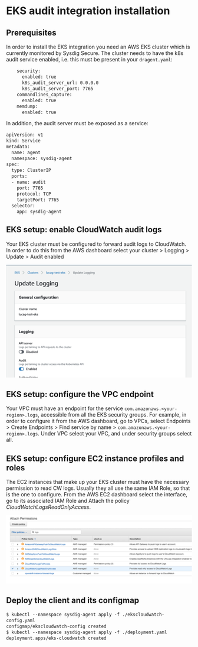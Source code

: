 # EKS audit integration installation

## Prerequisites

In order to install the EKS integration you need an AWS EKS cluster which is currently monitored by Sysdig Secure.
The cluster needs to have the k8s audit service enabled, i.e. this must be present in your `dragent.yaml`:

```
    security:
      enabled: true
      k8s_audit_server_url: 0.0.0.0
      k8s_audit_server_port: 7765
    commandlines_capture:
      enabled: true
    memdump:
      enabled: true
```

In addition, the audit server must be exposed as a service:

```
apiVersion: v1
kind: Service
metadata:
  name: agent
  namespace: sysdig-agent
spec:
  type: ClusterIP
  ports:
  - name: audit
    port: 7765
    protocol: TCP
    targetPort: 7765
  selector:
    app: sysdig-agent
```

## EKS setup: enable CloudWatch audit logs

Your EKS cluster must be configured to forward audit logs to CloudWatch.
In order to do this from the AWS dashboard select your cluster > Logging > Update > Audit enabled

![Audit Enabled](readme_img/audit_logs.png)

## EKS setup: configure the VPC endpoint

Your VPC must have an endpoint for the service `com.amazonaws.<your-region>.logs`, accessible from all the EKS security groups.
For example, in order to configure it from the AWS dashboard, go to VPCs, select Endpoints > Create Endpoints > Find service by name > `com.amazonaws.<your-region>.logs`. Under VPC select your VPC, and under security groups select all.

## EKS setup: configure EC2 instance profiles and roles

The EC2 instances that make up your EKS cluster must have the necessary permission to read CW logs. Usually they all use the same IAM Role, so that is the one to configure.
From the AWS EC2 dashboard select the interface, go to its associated IAM Role and Attach the policy *CloudWatchLogsReadOnlyAccess*.

![Permissions](readme_img/attach_permissions.png)

## Deploy the client and its configmap

```
$ kubectl --namespace sysdig-agent apply -f ./ekscloudwatch-config.yaml
configmap/ekscloudwatch-config created
$ kubectl --namespace sysdig-agent apply -f ./deployment.yaml
deployment.apps/eks-cloudwatch created
```
